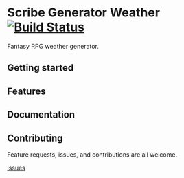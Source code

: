 # Scribe Generator Weather [![Build Status](https://travis-ci.org/luetkemj/scribe-rpg-weather-generator.svg?branch=master)](https://travis-ci.org/luetkemj/scribe-rpg-weather-generator)

Fantasy RPG weather generator.

## Getting started

## Features

## Documentation

## Contributing

Feature requests, issues, and contributions are all welcome.

[issues](https://github.com/luetkemj/scribe-rpg-weather-generator/issues/new)
